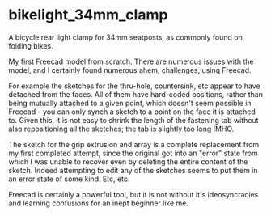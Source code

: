 # bikelight_34mm_clamp
A bicycle rear light clamp for 34mm seatposts, as commonly found on folding bikes.

My first Freecad model from scratch.
There are numerous issues with the model, and I certainly found numerous ahem, challenges, using Freecad.

For example the sketches for the thru-hole, countersink, etc appear to have detached from the faces.
All of them have hard-coded positions, rather than being mutually attached to a given point, which doesn't seem possible in Freecad - you can only synch a sketch to a point on the face it is attached to.
Given this, it is not easy to shrink the length of the fastening tab without also repositioning all the sketches; the tab is slightly too long IMHO.

The sketch for the grip extrusion and array is a complete replacement from my first completed attempt, since the original got into an "error" state from which I was unable to recover even by deleting the entire content of the sketch.  Indeed attempting to edit any of the sketches seems to put them in an error state of some kind.  Etc, etc.

Freecad is certainly a powerful tool, but it is not without it's ideosyncracies and learning confusions for an inept beginner like me.
